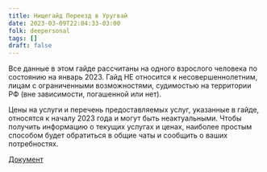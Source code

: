 ```yaml
---
title: Нищегайд Переезд в Уругвай
date: 2023-03-09T22:04:33-03:00
folk: deepersonal
tags: []
draft: false
---
```


Все данные в этом гайде рассчитаны на одного взрослого человека по состоянию на январь 2023. Гайд НЕ относится к несовершеннолетним, лицам с ограниченными возможностями, судимостью на территории РФ (вне зависимости, погашенной или нет).

Цены на услуги и перечень предоставляемых услуг, указанные в гайде, относятся к началу 2023 года и могут быть неактуальными. Чтобы получить информацию о текущих услугах и ценах, наиболее простым способом будет обратиться в общие чаты и сообщить о ваших потребностях.

[Документ](/pureguide.pdf)
